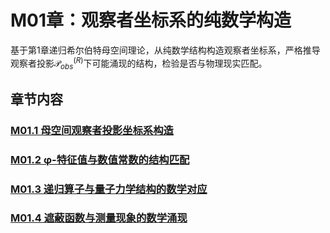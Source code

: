 # M01章：观察者坐标系的纯数学构造

基于第1章递归希尔伯特母空间理论，从纯数学结构构造观察者坐标系，严格推导观察者投影$\mathcal{P}_{obs}^{(R)}$下可能涌现的结构，检验是否与物理现实匹配。

## 章节内容

### [M01.1 母空间观察者投影坐标系构造](./M01.1-mother-space-observer-projection-coordinate-system-construction.md)
### [M01.2 φ-特征值与数值常数的结构匹配](./M01.2-phi-eigenvalue-numerical-constants-structure-matching.md)
### [M01.3 递归算子与量子力学结构的数学对应](./M01.3-recursive-operators-quantum-mechanical-structures-correspondence.md)
### [M01.4 遮蔽函数与测量现象的数学涌现](./M01.4-shielding-functions-measurement-phenomena-mathematical-emergence.md)